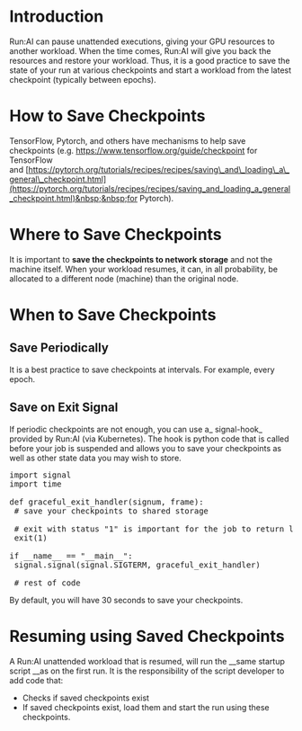 # Introduction

Run:AI can pause unattended executions, giving your GPU resources to another workload. When the time comes, Run:AI will give you back the resources and restore your workload. Thus, it is a good practice&nbsp;<span>to save the state of your run at various checkpoints and start a workload from the latest checkpoint&nbsp;</span>(typically between epochs).

# How to Save Checkpoints

TensorFlow, Pytorch, and others have mechanisms to help save checkpoints (e.g.&nbsp;<https://www.tensorflow.org/guide/checkpoint>&nbsp;for TensorFlow and&nbsp;[https://pytorch.org/tutorials/recipes/recipes/saving\_and\_loading\_a\_general\_checkpoint.html](https://pytorch.org/tutorials/recipes/recipes/saving_and_loading_a_general_checkpoint.html)&nbsp;&nbsp;for Pytorch).

# Where to Save Checkpoints

It is important to&nbsp;__save the checkpoints to network storage__<span>&nbsp;</span>and not the machine itself. When your workload resumes, it can, in all probability, be allocated to a different node (machine) than the original node.

# When to Save Checkpoints

## Save Periodically

It is a best practice to save checkpoints at intervals. For example, every epoch.

## Save on Exit Signal

If periodic checkpoints are not enough, you can use a_ signal-hook_ provided by Run:AI (via Kubernetes). The hook is python code that is called before your job is suspended and allows you to save your checkpoints as well as other state data you may wish to store.

<pre>import signal<br/>import time<br/><br/>def graceful_exit_handler(signum, frame):<br/> # save your checkpoints to shared storage<br/><br/> # exit with status "1" is important for the job to return later.  <br/> exit(1)<br/><br/>if __name__ == "__main__":<br/> signal.signal(signal.SIGTERM, graceful_exit_handler)<br/><br/> # rest of code </pre>

By default, you will have 30 seconds to save your checkpoints.

# Resuming using Saved Checkpoints

A Run:AI unattended workload that is resumed, will run the&nbsp;__same startup script&nbsp;__as on the first run. It is the responsibility of the script developer to add code that:

*   Checks if saved checkpoints exist
*   If saved checkpoints exist, load them and start the run using these checkpoints.
